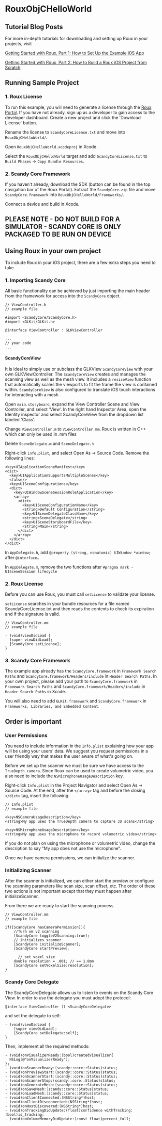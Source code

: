 # RouxObjCHelloWorld

## Tutorial Blog Posts
For more in-depth tutorials for downloading and setting up Roux in your projects, visit 

[Getting Started with Roux, Part 1: How to Set Up the Example iOS App](https://www.scandy.co/blog/getting-started-with-roux-part-one)

[Getting Started with Roux, Part 2: How to Build a Roux iOS Project from Scratch](https://www.notion.so/Getting-Started-with-Roux-Part-2-How-to-Build-a-Roux-iOS-Project-from-Scratch-e04de262ed704957adf53b2b2be4bf70)


## Running Sample Project
### 1. Roux License
To run this example, you will need to generate a license through the [Roux Portal](http://roux.scandy.co). If you have not already, sign up as a developer to gain access to the developer dashboard. Create a new project and click the 'Download License' button.

Rename the license to `ScandyCoreLicense.txt` and move into `RouxObjCHelloWorld/`.

Open `RouxObjCHelloWorld.xcodeproj` in Xcode.

Select the `RouxObjCHelloWorld` target and add `ScandyCoreLicense.txt` to `Build Phases` -> `Copy Bundle Resources`.

### 2. Scandy Core Framework
If you haven't already, download the SDK (button can be found in the top navigation bar of the Roux Portal). Extract the `ScandyCore.zip` file and move `ScandyCore.framework` into  `RouxObjCHelloWorld/Frameworks/`.

Connect a device and build in Xcode.

## PLEASE NOTE - DO NOT BUILD FOR A SIMULATOR - SCANDY CORE IS ONLY PACKAGED TO BE RUN ON DEVICE

## Using Roux in your own project
To include Roux in your iOS project, there are a few extra steps you need to take.


### 1. Importing Scandy Core
All basic functionality can be achieved by just importing the main header from the framework for access into the `ScandyCore` object.

```
// ViewController.h
// example file

#import <ScandyCore/ScandyCore.h>
#import <GLKit/GLKit.h>

@interface ViewController : GLKViewController

...
// your code
...

```

#### ScandyCoreView
It is ideal to simply use or subclass the GLKView `ScandyCoreView` with your own GLKViewController. The `ScandyCoreView` creates and manages the scanning view as well as the mesh view. It includes a `resizeView` function that automatically scales the viewports to fit the frame the view is contained within. `ScandyCoreView` is also configured to translate iOS touch interactions for interacting with a mesh.

Open `main.storyboard`, expand the View Controller Scene and View Controller, and select 'View'. In the right hand Inspector Area, open the Identity inspector and select ScandyCoreView from the dropdown list labeled 'Class'.

Change `ViewController.m` to `ViewController.mm`. Roux is written in C++ which can only be used in .mm files 

Delete `SceneDelegate.m` and `SceneDelegate.h`

Right-click `info.plist`, and select Open As -> Source Code. Remove the following lines:

```
<key>UIApplicationSceneManifest</key> 	
<dict> 		
  <key>UIApplicationSupportsMultipleScenes</key> 		
  <false/> 		
  <key>UISceneConfigurations</key> 		
  <dict> 			
    <key>UIWindowSceneSessionRoleApplication</key> 			
    <array> 				
      <dict> 					
        <key>UISceneConfigurationName</key> 					
        <string>Default Configuration</string>
        <key>UISceneDelegateClassName</key> 					
        <string>SceneDelegate</string>
        <key>UISceneStoryboardFile</key> 					
        <string>Main</string> 				
      </dict> 			
    </array> 		
  </dict> 	
</dict>

```
In `AppDelegate.h`, add `@property (strong, nonatomic) UIWindow *window;` after `@interface…`
 
In `AppDelegate.m`, remove the two functions after `#pragma mark - UISceneSession lifecycle`

### 2. Roux License
Before you can use Roux, you must call `setLicense` to validate your license.

`setLicense` searches in your bundle resources for a file named ScandyCoreLicense.txt and then reads the contents to check its expiration and if the signature is valid.

```
// ViewController.mm
// example file

- (void)viewDidLoad { 
  [super viewDidLoad]; 
  [ScandyCore setLicense]; 
}

```
### 3. Scandy Core Framework
The example app already has the `ScandyCore.framework` in `Framework Search Paths` and `ScandyCore.framework/Headers/include` in `Header Search Paths`. In your own project, please add your path to `ScandyCore.framework` in `Framework Search Paths` and `ScandyCore.framework/Headers/include` in `Header Search Paths` in Xcode. 

You will also need to add `GLKit.framework` and `ScandyCore.framework` in `Frameworks, Libraries, and Embedded Content`.

## Order is important
### User Permissions
You need to include information in the `Info.plist` explaining how your app will be using your users’ data. We suggest you request permissions in a user friendly way that makes the user aware of what's going on.

Before we set up the scanner we must be sure we have access to the `TrueDepth camera`. Since Roux can be used to create volumetric video, you also need to include the `NSMicrophoneUsageDescription` key.

Right-click `Info.plist` in the Project Navigator and select Open As -> Source Code. At the end, after the `</array>` tag and before the closing `</dict>` tag, insert the following:

```
// Info.plist
// example file

<key>NSCameraUsageDescription</key> 
<string>My app uses the TrueDepth camera to capture 3D scans</string> 

<key>NSMicrophoneUsageDescription</key> 
<string>My app uses the microphone to record volumetric video</string>
```
If you do not plan on using the microphone or volumetric video, change the <string> description to say "My app does not use the microphone".
 
Once we have camera permissions, we can initialize the scanner.

### Initializing Scanner

After the scanner is initialized, we can either start the preview or configure the scanning parameters like scan size, scan offset, etc. The order of these two actions is not important except that they must happen after initializeScanner.

From there we are ready to start the scanning process.


```
// ViewController.mm
// example file

if([ScandyCore hasCameraPermission]){ 
    //Turn on v2 scanning
    [ScandyCore toggleV2Scanning:true];
    // initializes scanner
    [ScandyCore initializeScanner]; 
    [ScandyCore startPreview];

	  // set voxel size
    double resolution = .001; // == 1.0mm
    [ScandyCore setVoxelSize:resolution];
}
```

### Scandy Core Delegate
The ScandyCoreDelegate allows us to listen to events on the Scandy Core View. In order to use the delegate you must adopt the protocol:

```
@interface ViewController () <ScandyCoreDelegate>
```

and set the delegate to self:

```
- (void)viewDidLoad {
    [super viewDidLoad];
    [ScandyCore setDelegate:self];
} 
```

Then, implement all the required methods:

```
- (void)onVisualizerReady:(bool)createdVisualizer{
  NSLog(@"onVisualizerReady");
};
- (void)onScannerReady:(scandy::core::Status)status;
- (void)onPreviewStart:(scandy::core::Status)status;
- (void)onScannerStart:(scandy::core::Status)status;
- (void)onScannerStop:(scandy::core::Status)status;
- (void)onGenerateMesh:(scandy::core::Status)status;
- (void)onSaveMesh:(scandy::core::Status)status;
- (void)onLoadMesh:(scandy::core::Status)status;
- (void)onClientConnected:(NSString*)host;
- (void)onClientDisconnected:(NSString*)host;
- (void)onHostDiscovered:(NSString*)host;
- (void)onTrackingDidUpdate:(float)confidence withTracking:(bool)is_tracking;
- (void)onVolumeMemoryDidUpdate:(const float)percent_full;
```